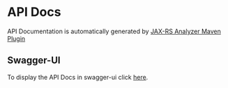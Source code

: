 # API Docs

API Documentation is automatically generated by [JAX-RS Analyzer Maven Plugin](https://github.com/sdaschner/jaxrs-analyzer-maven-plugin)

## Swagger-UI

To display the API Docs in swagger-ui click [here](http://petstore.swagger.io/?url=https://raw.githubusercontent.com/StudentHubCZ/thesishub/master/thesishub-application/api-docs/swagger.json).